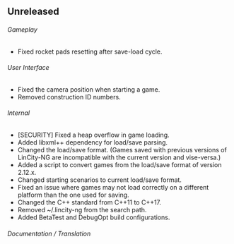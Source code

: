 ## Unreleased

###### Gameplay
- Fixed rocket pads resetting after save-load cycle.

###### User Interface
- Fixed the camera position when starting a game.
- Removed construction ID numbers.

###### Internal
- [SECURITY] Fixed a heap overflow in game loading.
- Added libxml++ dependency for load/save parsing.
- Changed the load/save format. (Games saved with previous versions of
  LinCity-NG are incompatible with the current version and vise-versa.)
- Added a script to convert games from the load/save format of version 2.12.x.
- Changed starting scenarios to current load/save format.
- Fixed an issue where games may not load correctly on a different platform than
  the one used for saving.
- Changed the C++ standard from C++11 to C++17.
- Removed ~/.lincity-ng from the search path.
- Added BetaTest and DebugOpt build configurations.

###### Documentation / Translation
